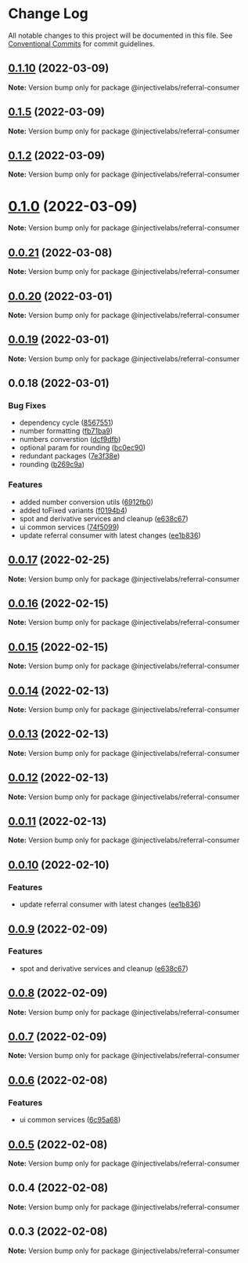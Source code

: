 # Change Log

All notable changes to this project will be documented in this file.
See [Conventional Commits](https://conventionalcommits.org) for commit guidelines.

## [0.1.10](https://github.com/InjectiveLabs/injective-ts/compare/@injectivelabs/referral-consumer@0.1.5...@injectivelabs/referral-consumer@0.1.10) (2022-03-09)

**Note:** Version bump only for package @injectivelabs/referral-consumer





## [0.1.5](https://github.com/InjectiveLabs/injective-ts/compare/@injectivelabs/referral-consumer@0.1.2...@injectivelabs/referral-consumer@0.1.5) (2022-03-09)

**Note:** Version bump only for package @injectivelabs/referral-consumer





## [0.1.2](https://github.com/InjectiveLabs/injective-ts/compare/@injectivelabs/referral-consumer@0.1.0...@injectivelabs/referral-consumer@0.1.2) (2022-03-09)

**Note:** Version bump only for package @injectivelabs/referral-consumer





# [0.1.0](https://github.com/InjectiveLabs/injective-ts/compare/@injectivelabs/referral-consumer@0.0.21...@injectivelabs/referral-consumer@0.1.0) (2022-03-09)

**Note:** Version bump only for package @injectivelabs/referral-consumer





## [0.0.21](https://github.com/InjectiveLabs/injective-ts/compare/@injectivelabs/referral-consumer@0.0.20...@injectivelabs/referral-consumer@0.0.21) (2022-03-08)

**Note:** Version bump only for package @injectivelabs/referral-consumer





## [0.0.20](https://github.com/InjectiveLabs/injective-ts/compare/@injectivelabs/referral-consumer@0.0.19...@injectivelabs/referral-consumer@0.0.20) (2022-03-01)

**Note:** Version bump only for package @injectivelabs/referral-consumer





## [0.0.19](https://github.com/InjectiveLabs/injective-ts/compare/@injectivelabs/referral-consumer@0.0.18...@injectivelabs/referral-consumer@0.0.19) (2022-03-01)

**Note:** Version bump only for package @injectivelabs/referral-consumer





## 0.0.18 (2022-03-01)


### Bug Fixes

* dependency cycle ([8567551](https://github.com/InjectiveLabs/injective-ts/commit/856755179ac526f415f108b90a7b6f58f3e3258d))
* number formatting ([fb71ba9](https://github.com/InjectiveLabs/injective-ts/commit/fb71ba9559719bf67a73881e268a5b3cbdeb9fa3))
* numbers converstion ([dcf9dfb](https://github.com/InjectiveLabs/injective-ts/commit/dcf9dfb14ce45486649915c061412ce32beb350c))
* optional param for rounding ([bc0ec90](https://github.com/InjectiveLabs/injective-ts/commit/bc0ec90c28bdf3e990165c64af39a91b2895a3b0))
* redundant packages ([7e3f38e](https://github.com/InjectiveLabs/injective-ts/commit/7e3f38e9281c7d9eec7aeb9ba94e2fc48c70d52f))
* rounding ([b269c9a](https://github.com/InjectiveLabs/injective-ts/commit/b269c9aec7048ce1ae4b7862ab2e88cb7c59e033))


### Features

* added number conversion utils ([6912fb0](https://github.com/InjectiveLabs/injective-ts/commit/6912fb0ac1f5ffcfd11eff8980745593eabcd46f))
* added toFixed variants ([f0194b4](https://github.com/InjectiveLabs/injective-ts/commit/f0194b496b04a65a6a1a479c74031ff1bbd83a7d))
* spot and derivative services and cleanup ([e638c67](https://github.com/InjectiveLabs/injective-ts/commit/e638c67db9ec2d8200aa0a9d47d458abb9e1ef46))
* ui common services ([74f5099](https://github.com/InjectiveLabs/injective-ts/commit/74f5099cd603086a713d4fb436ad6a322e45ea25))
* update referral consumer with latest changes ([ee1b836](https://github.com/InjectiveLabs/injective-ts/commit/ee1b8363489f6d661c2321aad55384bce802b80a))





## [0.0.17](https://github.com/InjectiveLabs/injective-ts/compare/@injectivelabs/referral-consumer@0.0.16...@injectivelabs/referral-consumer@0.0.17) (2022-02-25)

**Note:** Version bump only for package @injectivelabs/referral-consumer





## [0.0.16](https://github.com/InjectiveLabs/injective-ts/compare/@injectivelabs/referral-consumer@0.0.15...@injectivelabs/referral-consumer@0.0.16) (2022-02-15)

**Note:** Version bump only for package @injectivelabs/referral-consumer





## [0.0.15](https://github.com/InjectiveLabs/injective-ts/compare/@injectivelabs/referral-consumer@0.0.14...@injectivelabs/referral-consumer@0.0.15) (2022-02-15)

**Note:** Version bump only for package @injectivelabs/referral-consumer





## [0.0.14](https://github.com/InjectiveLabs/injective-ts/compare/@injectivelabs/referral-consumer@0.0.13...@injectivelabs/referral-consumer@0.0.14) (2022-02-13)

**Note:** Version bump only for package @injectivelabs/referral-consumer





## [0.0.13](https://github.com/InjectiveLabs/injective-ts/compare/@injectivelabs/referral-consumer@0.0.12...@injectivelabs/referral-consumer@0.0.13) (2022-02-13)

**Note:** Version bump only for package @injectivelabs/referral-consumer





## [0.0.12](https://github.com/InjectiveLabs/injective-ts/compare/@injectivelabs/referral-consumer@0.0.11...@injectivelabs/referral-consumer@0.0.12) (2022-02-13)

**Note:** Version bump only for package @injectivelabs/referral-consumer





## [0.0.11](https://github.com/InjectiveLabs/injective-ts/compare/@injectivelabs/referral-consumer@0.0.10...@injectivelabs/referral-consumer@0.0.11) (2022-02-13)

**Note:** Version bump only for package @injectivelabs/referral-consumer





## [0.0.10](https://github.com/InjectiveLabs/injective-ts/compare/@injectivelabs/referral-consumer@0.0.9...@injectivelabs/referral-consumer@0.0.10) (2022-02-10)


### Features

* update referral consumer with latest changes ([ee1b836](https://github.com/InjectiveLabs/injective-ts/commit/ee1b8363489f6d661c2321aad55384bce802b80a))





## [0.0.9](https://github.com/InjectiveLabs/injective-ts/compare/@injectivelabs/referral-consumer@0.0.7...@injectivelabs/referral-consumer@0.0.9) (2022-02-09)


### Features

* spot and derivative services and cleanup ([e638c67](https://github.com/InjectiveLabs/injective-ts/commit/e638c67db9ec2d8200aa0a9d47d458abb9e1ef46))





## [0.0.8](https://github.com/InjectiveLabs/injective-ts/compare/@injectivelabs/referral-consumer@0.0.7...@injectivelabs/referral-consumer@0.0.8) (2022-02-09)

**Note:** Version bump only for package @injectivelabs/referral-consumer





## [0.0.7](https://github.com/InjectiveLabs/injective-ts/compare/@injectivelabs/referral-consumer@0.0.6...@injectivelabs/referral-consumer@0.0.7) (2022-02-09)

**Note:** Version bump only for package @injectivelabs/referral-consumer





## [0.0.6](https://github.com/InjectiveLabs/injective-ts/compare/@injectivelabs/referral-consumer@0.0.5...@injectivelabs/referral-consumer@0.0.6) (2022-02-08)


### Features

* ui common services ([6c95a68](https://github.com/InjectiveLabs/injective-ts/commit/6c95a68054efb165ea451b15b2466fa4478f9971))





## [0.0.5](https://github.com/InjectiveLabs/injective-ts/compare/@injectivelabs/referral-consumer@0.0.4...@injectivelabs/referral-consumer@0.0.5) (2022-02-08)

**Note:** Version bump only for package @injectivelabs/referral-consumer





## 0.0.4 (2022-02-08)

**Note:** Version bump only for package @injectivelabs/referral-consumer





## 0.0.3 (2022-02-08)

**Note:** Version bump only for package @injectivelabs/referral-consumer
